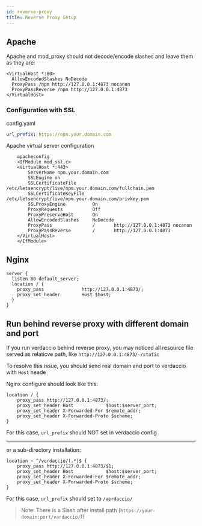 ```yaml
---
id: reverse-proxy
title: Reverse Proxy Setup
---
```

## Apache

Apache and mod_proxy should not decode/encode slashes and leave them as they are:

    <VirtualHost *:80>
      AllowEncodedSlashes NoDecode
      ProxyPass /npm http://127.0.0.1:4873 nocanon
      ProxyPassReverse /npm http://127.0.0.1:4873
    </VirtualHost>
    

### Configuration with SSL

config.yaml

```yaml
url_prefix: https://npm.your.domain.com
```

Apache virtual server configuration

        apacheconfig
        <IfModule mod_ssl.c>
        <VirtualHost *:443>
            ServerName npm.your.domain.com
            SSLEngine on
            SSLCertificateFile      /etc/letsencrypt/live/npm.your.domain.com/fullchain.pem
            SSLCertificateKeyFile   /etc/letsencrypt/live/npm.your.domain.com/privkey.pem
            SSLProxyEngine          On
            ProxyRequests           Off
            ProxyPreserveHost       On
            AllowEncodedSlashes     NoDecode
            ProxyPass               /       http://127.0.0.1:4873 nocanon
            ProxyPassReverse        /       http://127.0.0.1:4873
        </VirtualHost>
        </IfModule>
    

## Nginx

    server {
      listen 80 default_server;
      location / {
        proxy_pass              http://127.0.0.1:4873/;
        proxy_set_header        Host $host;
      }
    }
    

## Run behind reverse proxy with different domain and port

If you run verdaccio behind reverse proxy, you may noticed all resource file served as relaticve path, like `http://127.0.0.1:4873/-/static`

To resolve this issue, you should send real domain and port to verdaccio with `Host` heade

Nginx configure should look like this:

```nginx
location / {
    proxy_pass http://127.0.0.1:4873/;
    proxy_set_header Host            $host:$server_port;
    proxy_set_header X-Forwarded-For $remote_addr;
    proxy_set_header X-Forwarded-Proto $scheme;
}
```

For this case, `url_prefix` should NOT set in verdaccio config

* * *

or a sub-directory installation:

```nginx
location ~ ^/verdaccio/(.*)$ {
    proxy_pass http://127.0.0.1:4873/$1;
    proxy_set_header Host            $host:$server_port;
    proxy_set_header X-Forwarded-For $remote_addr;
    proxy_set_header X-Forwarded-Proto $scheme;
}
```

For this case, `url_prefix` should set to `/verdaccio/`

> Note: There is a Slash after install path (`https://your-domain:port/vardaccio/`)!